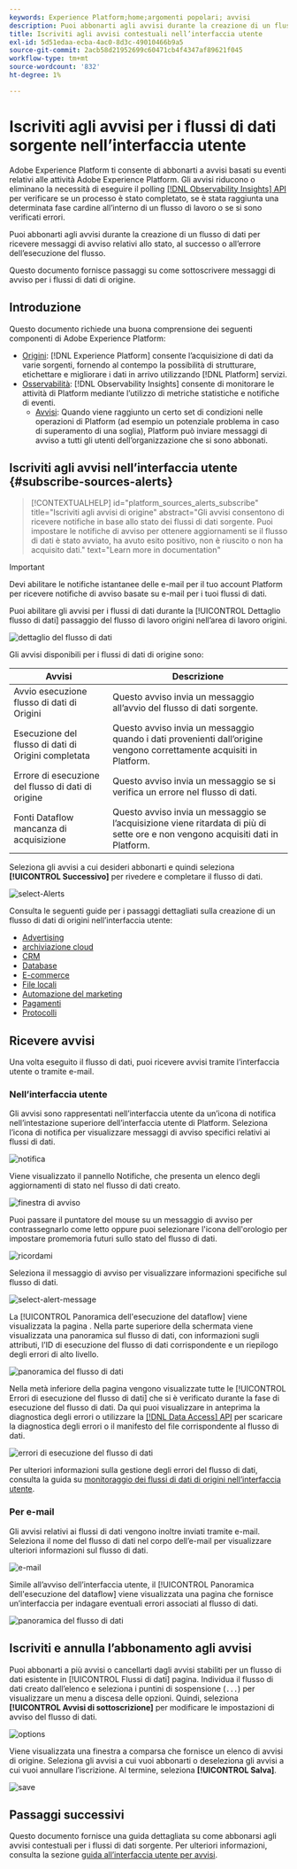 ```yaml
---
keywords: Experience Platform;home;argomenti popolari; avvisi
description: Puoi abbonarti agli avvisi durante la creazione di un flusso di dati per ricevere messaggi di avviso sullo stato, il successo o l’errore dell’esecuzione del flusso.
title: Iscriviti agli avvisi contestuali nell’interfaccia utente
exl-id: 5d51edaa-ecba-4ac0-8d3c-49010466b9a5
source-git-commit: 2acb58d21952699c60471cb4f4347af89621f045
workflow-type: tm+mt
source-wordcount: '832'
ht-degree: 1%

---
```


# Iscriviti agli avvisi per i flussi di dati sorgente nell’interfaccia utente

Adobe Experience Platform ti consente di abbonarti a avvisi basati su eventi relativi alle attività Adobe Experience Platform. Gli avvisi riducono o eliminano la necessità di eseguire il polling [[!DNL Observability Insights] API](../../../observability/api/overview.md) per verificare se un processo è stato completato, se è stata raggiunta una determinata fase cardine all’interno di un flusso di lavoro o se si sono verificati errori.

Puoi abbonarti agli avvisi durante la creazione di un flusso di dati per ricevere messaggi di avviso relativi allo stato, al successo o all’errore dell’esecuzione del flusso.

Questo documento fornisce passaggi su come sottoscrivere messaggi di avviso per i flussi di dati di origine.

## Introduzione

Questo documento richiede una buona comprensione dei seguenti componenti di Adobe Experience Platform:

* [Origini](../../home.md): [!DNL Experience Platform] consente l’acquisizione di dati da varie sorgenti, fornendo al contempo la possibilità di strutturare, etichettare e migliorare i dati in arrivo utilizzando [!DNL Platform] servizi.
* [Osservabilità](../../../observability/home.md): [!DNL Observability Insights] consente di monitorare le attività di Platform mediante l’utilizzo di metriche statistiche e notifiche di eventi.
   * [Avvisi](../../../observability/alerts/overview.md): Quando viene raggiunto un certo set di condizioni nelle operazioni di Platform (ad esempio un potenziale problema in caso di superamento di una soglia), Platform può inviare messaggi di avviso a tutti gli utenti dell’organizzazione che si sono abbonati.

## Iscriviti agli avvisi nell’interfaccia utente {#subscribe-sources-alerts}

>[!CONTEXTUALHELP]
>id="platform_sources_alerts_subscribe"
>title="Iscriviti agli avvisi di origine"
>abstract="Gli avvisi consentono di ricevere notifiche in base allo stato dei flussi di dati sorgente. Puoi impostare le notifiche di avviso per ottenere aggiornamenti se il flusso di dati è stato avviato, ha avuto esito positivo, non è riuscito o non ha acquisito dati."
>text="Learn more in documentation"

>[!IMPORTANT]
>
>Devi abilitare le notifiche istantanee delle e-mail per il tuo account Platform per ricevere notifiche di avviso basate su e-mail per i tuoi flussi di dati.

Puoi abilitare gli avvisi per i flussi di dati durante la [!UICONTROL Dettaglio flusso di dati] passaggio del flusso di lavoro origini nell’area di lavoro origini.

![dettaglio del flusso di dati](../../images/tutorials/alerts/dataflow-detail.png)

Gli avvisi disponibili per i flussi di dati di origine sono:

| Avvisi | Descrizione |
| --- | --- |
| Avvio esecuzione flusso di dati di Origini | Questo avviso invia un messaggio all’avvio del flusso di dati sorgente. |
| Esecuzione del flusso di dati di Origini completata | Questo avviso invia un messaggio quando i dati provenienti dall’origine vengono correttamente acquisiti in Platform. |
| Errore di esecuzione del flusso di dati di origine | Questo avviso invia un messaggio se si verifica un errore nel flusso di dati. |
| Fonti Dataflow mancanza di acquisizione | Questo avviso invia un messaggio se l’acquisizione viene ritardata di più di sette ore e non vengono acquisiti dati in Platform. |

Seleziona gli avvisi a cui desideri abbonarti e quindi seleziona **[!UICONTROL Successivo]** per rivedere e completare il flusso di dati.

![select-Alerts](../../images/tutorials/alerts/select-alerts.png)

Consulta le seguenti guide per i passaggi dettagliati sulla creazione di un flusso di dati di origini nell’interfaccia utente:

* [Advertising](./dataflow/advertising.md)
* [archiviazione cloud](./dataflow/batch/cloud-storage.md)
* [CRM](./dataflow/crm.md)
* [Database](./dataflow/databases.md)
* [E-commerce](./dataflow/ecommerce.md)
* [File locali](./create/local-system/local-file-upload.md)
* [Automazione del marketing](./dataflow/marketing-automation.md)
* [Pagamenti](./dataflow/payments.md)
* [Protocolli](./dataflow/protocols.md)

## Ricevere avvisi

Una volta eseguito il flusso di dati, puoi ricevere avvisi tramite l’interfaccia utente o tramite e-mail.

### Nell’interfaccia utente

Gli avvisi sono rappresentati nell’interfaccia utente da un’icona di notifica nell’intestazione superiore dell’interfaccia utente di Platform. Seleziona l’icona di notifica per visualizzare messaggi di avviso specifici relativi ai flussi di dati.

![notifica](../../images/tutorials/alerts/notification.png)

Viene visualizzato il pannello Notifiche, che presenta un elenco degli aggiornamenti di stato nel flusso di dati creato.

![finestra di avviso](../../images/tutorials/alerts/alert-window.png)

Puoi passare il puntatore del mouse su un messaggio di avviso per contrassegnarlo come letto oppure puoi selezionare l&#39;icona dell&#39;orologio per impostare promemoria futuri sullo stato del flusso di dati.

![ricordami](../../images/tutorials/alerts/remind-me.png)

Seleziona il messaggio di avviso per visualizzare informazioni specifiche sul flusso di dati.

![select-alert-message](../../images/tutorials/alerts/select-alert-message.png)

La [!UICONTROL Panoramica dell&#39;esecuzione del dataflow] viene visualizzata la pagina . Nella parte superiore della schermata viene visualizzata una panoramica sul flusso di dati, con informazioni sugli attributi, l’ID di esecuzione del flusso di dati corrispondente e un riepilogo degli errori di alto livello.

![panoramica del flusso di dati](../../images/tutorials/alerts/dataflow-overview.png)

Nella metà inferiore della pagina vengono visualizzate tutte le [!UICONTROL Errori di esecuzione del flusso di dati] che si è verificato durante la fase di esecuzione del flusso di dati. Da qui puoi visualizzare in anteprima la diagnostica degli errori o utilizzare la [[!DNL Data Access] API](https://www.adobe.io/experience-platform-apis/references/data-access/) per scaricare la diagnostica degli errori o il manifesto del file corrispondente al flusso di dati.

![errori di esecuzione del flusso di dati](../../images/tutorials/alerts/dataflow-run-error.png)

Per ulteriori informazioni sulla gestione degli errori del flusso di dati, consulta la guida su [monitoraggio dei flussi di dati di origini nell’interfaccia utente](../../../dataflows/ui/monitor-sources.md).

### Per e-mail

Gli avvisi relativi ai flussi di dati vengono inoltre inviati tramite e-mail. Seleziona il nome del flusso di dati nel corpo dell’e-mail per visualizzare ulteriori informazioni sul flusso di dati.

![e-mail](../../images/tutorials/alerts/email.png)

Simile all’avviso dell’interfaccia utente, il [!UICONTROL Panoramica dell&#39;esecuzione del dataflow] viene visualizzata una pagina che fornisce un’interfaccia per indagare eventuali errori associati al flusso di dati.

![panoramica del flusso di dati](../../images/tutorials/alerts/dataflow-overview.png)

## Iscriviti e annulla l’abbonamento agli avvisi

Puoi abbonarti a più avvisi o cancellarti dagli avvisi stabiliti per un flusso di dati esistente in [!UICONTROL Flussi di dati] pagina. Individua il flusso di dati creato dall’elenco e seleziona i puntini di sospensione (`...`) per visualizzare un menu a discesa delle opzioni. Quindi, seleziona **[!UICONTROL Avvisi di sottoscrizione]** per modificare le impostazioni di avviso del flusso di dati.

![options](../../images/tutorials/alerts/options.png)

Viene visualizzata una finestra a comparsa che fornisce un elenco di avvisi di origine. Seleziona gli avvisi a cui vuoi abbonarti o deseleziona gli avvisi a cui vuoi annullare l’iscrizione. Al termine, seleziona **[!UICONTROL Salva]**.

![save](../../images/tutorials/alerts/save.png)

## Passaggi successivi

Questo documento fornisce una guida dettagliata su come abbonarsi agli avvisi contestuali per i flussi di dati sorgente. Per ulteriori informazioni, consulta la sezione [guida all’interfaccia utente per avvisi](../../../observability/alerts/ui.md).